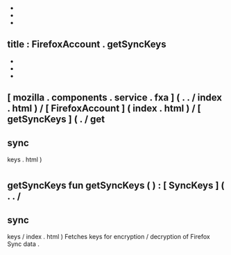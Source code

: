 -
-
-
title
:
FirefoxAccount
.
getSyncKeys
-
-
-
-
[
mozilla
.
components
.
service
.
fxa
]
(
.
.
/
index
.
html
)
/
[
FirefoxAccount
]
(
index
.
html
)
/
[
getSyncKeys
]
(
.
/
get
-
sync
-
keys
.
html
)
#
getSyncKeys
fun
getSyncKeys
(
)
:
[
SyncKeys
]
(
.
.
/
-
sync
-
keys
/
index
.
html
)
Fetches
keys
for
encryption
/
decryption
of
Firefox
Sync
data
.
